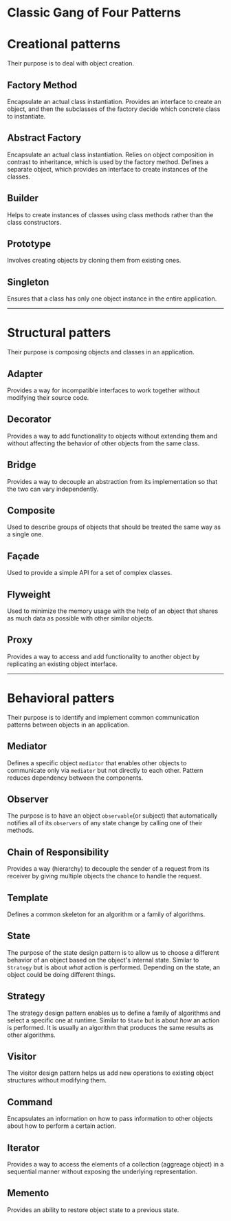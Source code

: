 # Classic Gang of Four Patterns

# Creational patterns
Their purpose is to deal with object creation.

## Factory Method
Encapsulate an actual class instantiation.
Provides an interface to create an object, and then the subclasses of the factory decide which concrete class to instantiate.

## Abstract Factory
Encapsulate an actual class instantiation.
Relies on object composition in contrast to inheritance, which is used by the factory method. 
Defines a separate object, which provides an interface to create instances of the classes.

## Builder
Helps to create instances of classes using class methods rather than the class constructors.

## Prototype
Involves creating objects by cloning them from existing ones. 

## Singleton
Ensures that a class has only one object instance in the entire application.
- - -
# Structural patters
Their purpose is composing objects and classes in an application.

## Adapter
Provides a way for incompatible interfaces to work together without modifying their source code.

## Decorator
Provides a way to add functionality to objects without extending them and without affecting the behavior of other objects from the same class.

## Bridge
Provides a way to decouple an abstraction from its implementation so that the two can vary independently.

## Composite
Used to describe groups of objects that should be treated the same way as a single one.

## Façade
Used to provide a simple API for a set of complex classes.

## Flyweight
Used to minimize the memory usage with the help of an object that shares as much data as possible with other similar objects.

## Proxy
Provides a way to access and add functionality to another object by replicating an existing object interface.
- - - 
# Behavioral patters
Their purpose is to identify and implement common communication patterns between objects in an application.

## Mediator
Defines a specific object `mediator` that enables other objects to communicate only via `mediator` but not directly to each other.
Pattern reduces dependency between the components.

## Observer
The purpose is to have an object `observable`(or subject) that automatically notifies all of its `observers` of any state change by calling one of their methods. 

## Chain of Responsibility
Provides a way (hierarchy) to decouple the sender of a request from its receiver by giving multiple objects the chance to handle the request.

## Template
Defines a common skeleton for an algorithm or a family of algorithms.

## State
The purpose of the state design pattern is to allow us to choose a different behavior of an object based on the object's internal state.
Similar to `Strategy` but is about *what* action is performed. Depending on the state, an object could be doing different things.

## Strategy
The strategy design pattern enables us to define a family of algorithms and select a specific one at runtime.
Similar to `State` but is about *how* an action is performed. It is usually an algorithm that produces the same results as other algorithms.

## Visitor
The visitor design pattern helps us add new operations to existing object structures without modifying them.

## Command
Encapsulates an information on how to pass information to other objects about how to perform a certain action.

## Iterator
Provides a way to access the elements of a collection (aggreage object) in a sequential manner without exposing the underlying representation.

## Memento
Provides an ability to restore object state to a previous state.
